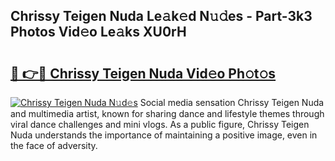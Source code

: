 ## Chrissy Teigen Nuda Le𝚊k𝚎d N𝚞𝚍es - Part-3k3 Photos Vid𝚎o Le𝚊ks XU0rH

# <h2><a href="http://fbg3bc.evod.top/?m=Chrissy+Teigen+Nuda">🔗 👉🔴 Chrissy Teigen Nuda Vid𝚎o Ph𝚘t𝚘s</a></h2>

[![Chrissy Teigen Nuda N𝚞d𝚎s](https://i.imgur.com/8V9OHl7.gif)](http://fbg3bc.evod.top/?m=Chrissy+Teigen+Nuda)
Social media sensation Chrissy Teigen Nuda and multimedia artist, known for sharing dance and lifestyle themes through viral dance challenges and mini vlogs. As a public figure, Chrissy Teigen Nuda understands the importance of maintaining a positive image, even in the face of adversity. 
